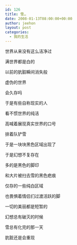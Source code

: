 ```yaml
---
id: 126
title: 雪…
date: 2008-01-13T08:00:00+00:00
author: jeehon
layout: post
categories:
  - 我的生活
---
```

世界从来没有这么洁净过
  
满世界都是白的
  
以前的肮脏瞬间消失般
  
虚伪的世界
  
会久存吗
  
于是有些自称现实的人
  
看不惯世界的纯洁
  
高喊着展现真实世界的口号
  
排着队铲雪
  
于是一块块黑色区域出现了
  
于是幻想不复存在
  
多的是黑色的脚印
  
和大片被扫去雪的黑色疤痕
  
仅存的一些纯白区域
  
也畏惧着情侣们过渡活跃的脚
  
一切的美丽都是短暂的
  
幻想总有破灭的时候
  
雪总有化完的那一天
  
肮脏还是会重现